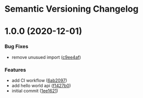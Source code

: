# Semantic Versioning Changelog

# 1.0.0 (2020-12-01)


### Bug Fixes

* remove unusued import ([c9ee4af](https://github.com/md-learn/semantic-release/commit/c9ee4af58380de4da2d7f416731b0dbe9458c2b3))


### Features

* add CI workflow ([6ab2097](https://github.com/md-learn/semantic-release/commit/6ab2097a4a4f7eb5a45ea54f94f8fb50c97a119a))
* add hello world api ([f1427b0](https://github.com/md-learn/semantic-release/commit/f1427b035c8b88aef1243a10f718a1fc9bc7a94d))
* initial commit ([1ee1621](https://github.com/md-learn/semantic-release/commit/1ee1621cf7ef5d839735cac269d80d4c66b74873))
